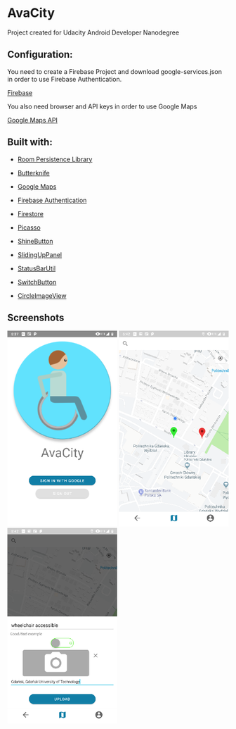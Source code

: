 # AvaCity
Project created for Udacity Android Developer Nanodegree
## Configuration:
You need to create a Firebase Project and download google-services.json in order to use Firebase Authentication.

[Firebase](https://firebase.google.com/docs/android/setup)

You also need browser and API keys in order to use Google Maps

[Google Maps API](https://developers.google.com/maps/documentation/android-sdk/signup)

## Built with:
* [Room Persistence Library](https://developer.android.com/topic/libraries/architecture/room)
* [Butterknife](https://jakewharton.github.io/butterknife/)

* [Google Maps](https://developers.google.com/maps/documentation/)
* [Firebase Authentication](https://firebase.google.com/docs/auth)
* [Firestore](https://firebase.google.com/docs/firestore)


* [Picasso](https://square.github.io/picasso/)
* [ShineButton](https://github.com/ChadCSong/ShineButton)
* [SlidingUpPanel](https://github.com/umano/AndroidSlidingUpPanel)
* [StatusBarUtil](https://github.com/laobie/StatusBarUtil)
* [SwitchButton](https://github.com/zcweng/SwitchButton)
* [CircleImageView](https://github.com/hdodenhof/CircleImageView)


## Screenshots
<img src="https://raw.githubusercontent.com/damwilin/AvaCity/developer/screenshots/1.png" width="250">   <img src="https://raw.githubusercontent.com/damwilin/AvaCity/developer/screenshots/2.png" width="250">   <img src="https://raw.githubusercontent.com/damwilin/AvaCity/developer/screenshots/3.png" width="250">
